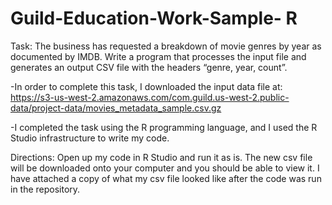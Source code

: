 # Guild-Education-Work-Sample- R

Task: The business has requested a breakdown of movie genres by year as documented by IMDB. Write a program that processes the input file and generates an output CSV file with the headers “genre, year, count”.

-In order to complete this task, I downloaded the input data file at:
https://s3-us-west-2.amazonaws.com/com.guild.us-west-2.public-data/project-data/movies_metadata_sample.csv.gz

-I completed the task using the R programming language, and I used the R Studio infrastructure to write my code. 

Directions: Open up my code in R Studio and run it as is. The new csv file will be downloaded onto your computer and you should be able to view it. I have attached a copy of what my csv file looked like after the code was run in the repository. 

